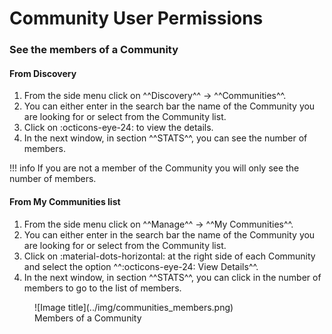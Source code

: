# Community User Permissions

<!--## List User Permissions in My Community

> TODO -->

### See the members of a Community

#### From Discovery
1. From the side menu click on ^^Discovery^^ -> ^^Communities^^.       
2. You can either enter in the search bar the name of the Community you are looking for or select from the Community list.      
3. Click on :octicons-eye-24: to view the details.                  
4. In the next window, in section ^^STATS^^, you can see the number of members.              

!!! info
    If you are not a member of the Community you will only see the number of members.               

#### From My Communities list
                        
1. From the side menu click on ^^Manage^^ -> ^^My Communities^^.       
2. You can either enter in the search bar the name of the Community you are looking for or select from the Community list.      
3. Click on :material-dots-horizontal: at the right side of each Community and select the option ^^:octicons-eye-24: View Details^^.                    
4. In the next window, in section ^^STATS^^, you can click in the number of members to go to the list of members.              

<figure markdown>
  ![Image title](../img/communities_members.png)
  <figcaption>Members of a Community</figcaption>
</figure>

<!--## Update User Permissions



## Resource User Permissions

## List User Permissions in My Community Resource
> Todo 

## Update User Permissions in My Community Resource-->